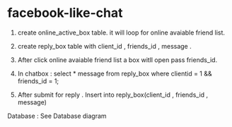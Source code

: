 facebook-like-chat
==================

1. create online_active_box table. it will loop for online avaiable friend list.

2. create reply_box table with client_id , friends_id , message .

3. After click online avaiable friend list a box witll open pass friends_id.

4. In chatbox : select * message from reply_box where clientid = 1 && friends_id = 1;

5. After submit for reply . Insert into reply_box(client_id , friends_id , message)


Database : See Database diagram 

